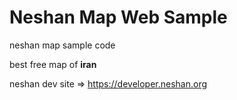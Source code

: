 # Neshan Map Web Sample
neshan map sample code

best free map of **iran**

neshan dev site => https://developer.neshan.org
